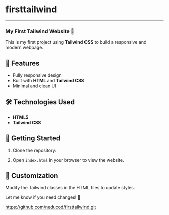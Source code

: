 # firsttailwind


---

### **My First Tailwind Website** 🌟  

This is my first project using **Tailwind CSS** to build a responsive and modern webpage.  

## 🚀 **Features**  
- Fully responsive design  
- Built with **HTML** and **Tailwind CSS**  
- Minimal and clean UI  

## 🛠 **Technologies Used**  
- **HTML5**  
- **Tailwind CSS**  

## 📂 **Getting Started**  
1. Clone the repository:  
   
2. Open `index.html` in your browser to view the website.  

## 🎨 **Customization**  
Modify the Tailwind classes in the HTML files to update styles.  


Let me know if you need changes! 🚀



https://github.com/neducod/firsttailwind.git